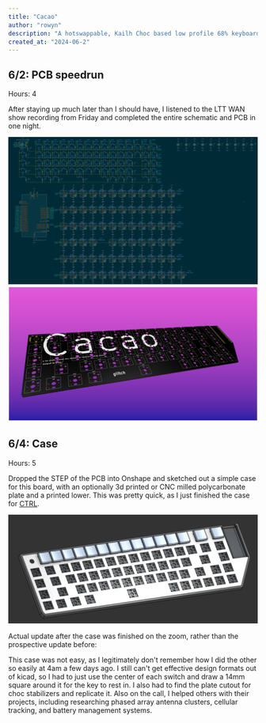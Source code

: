 ```yaml
---
title: "Cacao"
author: "rowyn"
description: "A hotswappable, Kailh Choc based low profile 68% keyboard with a rotary encoder and 4 macro keys. Powered by Orpheus Pico"
created_at: "2024-06-2"
---
```


## 6/2: PCB speedrun
Hours: 4

After staying up much later than I should have, I listened to the LTT WAN show recording from Friday and completed the entire schematic and PCB in one night.

![schematic](/images/sch.png)
![pcb](/images/pcb.png)

## 6/4: Case
Hours: 5

Dropped the STEP of the PCB into Onshape and sketched out a simple case for this board, with an optionally 3d printed or CNC milled polycarbonate plate and a printed lower. This was pretty quick, as I just finished the case for [CTRL](https://githum.com/JustAGlitchFL/CTRL/README.md). 

![case](/images/case.png)

Actual update after the case was finished on the zoom, rather than the prospective update before:

This case was not easy, as I legitimately don't remember how I did the other so easily at 4am a few days ago. I still can't get effective design formats out of kicad, so I had to just use the center of each switch and draw a 14mm square around it for the key to rest in. I also had to find the plate cutout for choc stabilizers and replicate it. Also on the call, I helped others with their projects, including researching phased array antenna clusters, cellular tracking, and battery management systems.
